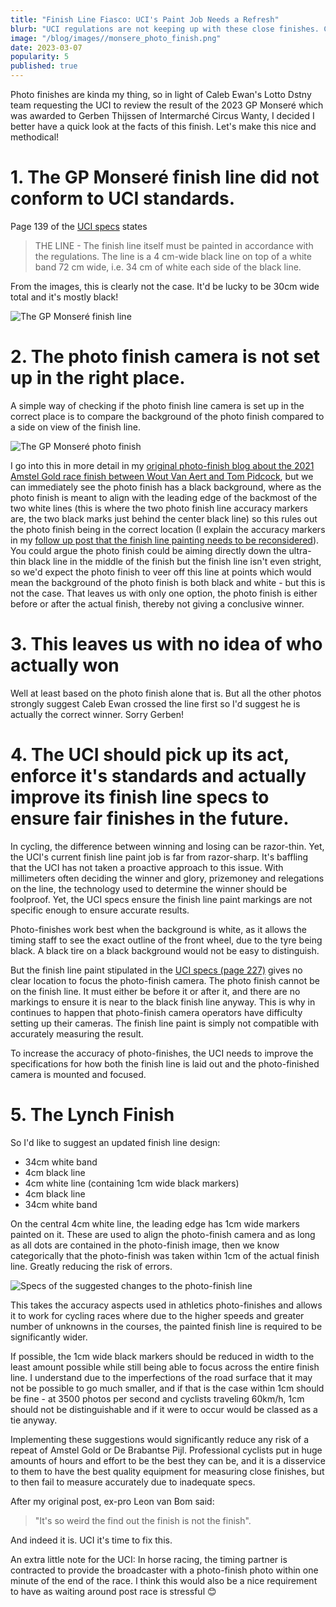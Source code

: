 ```yaml
---
title: "Finish Line Fiasco: UCI's Paint Job Needs a Refresh"
blurb: "UCI regulations are not keeping up with these close finishes. Caleb Ewen may have been robbed of a victory and we would know for sure if the UCI updated their finish line marking rules"
image: "/blog/images//monsere_photo_finish.png"
date: 2023-03-07
popularity: 5
published: true
---
```


Photo finishes are kinda my thing, so in light of Caleb Ewan's Lotto Dstny team requesting the UCI to review the result of the 2023 GP Monseré which was awarded to Gerben Thijssen of Intermarché Circus Wanty, I decided I better have a quick look at the facts of this finish. Let's make this nice and methodical!

# 1. The GP Monseré finish line did not conform to UCI standards.

Page 139 of the [UCI specs](https://www.uci.org/docs/default-source/publications/uci-guide-orga-2020-eng.pdf) states
> THE LINE - 
> The finish line itself must be painted in accordance with the regulations. The line is a 4 cm-wide black line on top of a white band 72 cm wide, i.e. 34 cm of white each side of the black line.

From the images, this is clearly not the case. It'd be lucky to be 30cm wide total and it's mostly black!

![The GP Monseré finish line](../images/monsere_finish_side.png "The GP Monseré finish line")

# 2. The photo finish camera is not set up in the right place.

A simple way of checking if the photo finish line camera is set up in the correct place is to compare the background of the photo finish compared to a side on view of the finish line. 

![The GP Monseré photo finish](../images/monsere_photo_finish.png "The GP Monseré photo finish")

I go into this in more detail in my [original photo-finish blog about the 2021 Amstel Gold race finish between Wout Van Aert and Tom Pidcock](/blog/amstel_gold/), but we can immediately see the photo finish has a black background, where as the photo finish is meant to align with the leading edge of the backmost of the two white lines (this is where the two photo finish line accuracy markers are, the two black marks just behind the center black line) so this rules out the photo finish being in the correct location (I explain the accuracy markers in my [follow up post that the finish line painting needs to be reconsidered](/blog/photo-finish_paint_problem/)). You could argue the photo finish could be aiming directly down the ultra-thin black line in the middle of the finish but the finish line isn't even stright, so we'd expect the photo finish to veer off this line at points which would mean the background of the photo finish is both black and white - but this is not the case. That leaves us with only one option, the photo finish is either before or after the actual finish, thereby not giving a conclusive winner.

# 3. This leaves us with no idea of who actually won 

Well at least based on the photo finish alone that is. But all the other photos strongly suggest Caleb Ewan crossed the line first so I'd suggest he is actually the correct winner. Sorry Gerben!

# 4. The UCI should pick up its act, enforce it's standards and actually improve its finish line specs to ensure fair finishes in the future.

In cycling, the difference between winning and losing can be razor-thin. Yet, the UCI's current finish line paint job is far from razor-sharp. It's baffling that the UCI has not taken a proactive approach to this issue.  With millimeters often deciding the winner and glory, prizemoney and relegations on the line, the technology used to determine the winner should be foolproof. Yet, the UCI specs ensure the finish line paint markings are not specific enough to ensure accurate results.

Photo-finishes work best when the background is white, as it allows the timing staff to see the exact outline of the front wheel, due to the tyre being black. A black tire on a black background would not be easy to distinguish.

But the finish line paint stipulated in the [UCI specs (page 227)](https://www.uci.org/docs/default-source/publications/uci-guide-orga-2020-eng.pdf) gives no clear location to focus the photo-finish camera. The photo finish cannot be on the finish line. It must either be before it or after it, and there are no markings to ensure it is near to the black finish line anyway. This is why in continues to happen that photo-finish camera operators have difficulty setting up their cameras. The finish line paint is simply not compatible with accurately measuring the result. 

To increase the accuracy of photo-finishes, the UCI needs to improve the specifications for how both the finish line is laid out and the photo-finished camera is mounted and focused.

# 5. The Lynch Finish

So I'd like to suggest an updated finish line design:
- 34cm white band
- 4cm black line
- 4cm white line (containing 1cm wide black markers)
- 4cm black line
- 34cm white band

On the central 4cm white line, the leading edge has 1cm wide markers painted on it. These are used to align the photo-finish camera and as long as all dots are contained in the photo-finish image, then we know categorically that the photo-finish was taken within 1cm of the actual finish line. Greatly reducing the risk of errors.

![Specs of the suggested changes to the photo-finish line](../images/followup_suggested_finish_specs2.png "Specs of the suggested changes to the photo-finish line")

This takes the accuracy aspects used in athletics photo-finishes and allows it to work for cycling races where due to the higher speeds and greater number of unknowns in the courses, the painted finish line is required to be significantly wider.

If possible, the 1cm wide black markers should be reduced in width to the least amount possible while still being able to focus across the entire finish line. I understand due to the imperfections of the road surface that it may not be possible to go much smaller, and if that is the case within 1cm should be fine - at 3500 photos per second and cyclists traveling 60km/h, 1cm should not be distinguishable and if it were to occur would be classed as a tie anyway.

Implementing these suggestions would significantly reduce any risk of a repeat of Amstel Gold or De Brabantse Pijl. Professional cyclists put in huge amounts of hours and effort to be the best they can be, and it is a disservice to them to have the best quality equipment for measuring close finishes, but to then fail to measure accurately due to inadequate specs.

After my original post, ex-pro Leon van Bom said:

> "It's so weird the find out the finish is not the finish".

And indeed it is. UCI it's time to fix this.

An extra little note for the UCI: In horse racing, the timing partner is contracted to provide the broadcaster with a photo-finish photo within one minute of the end of the race. I think this would also be a nice requirement to have as waiting around post race is stressful 😊